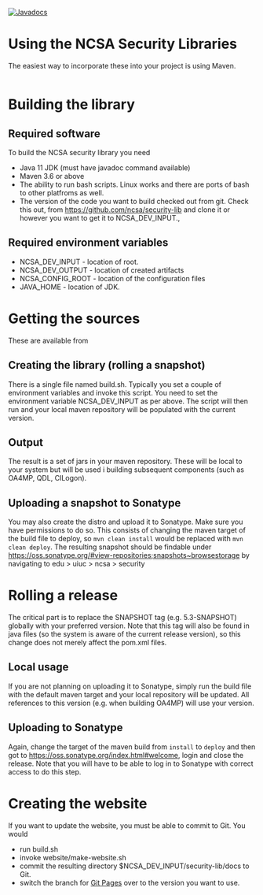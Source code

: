 [![Javadocs](https://www.javadoc.io/badge/edu.uiuc.ncsa.security/ncsa-security-core.svg)](https://www.javadoc.io/doc/edu.uiuc.ncsa.security/ncsa-security-core)
 
# Using the NCSA Security Libraries

The easiest way to incorporate these into your project is using Maven.
```

```
 
# Building the library
                              
## Required software

To build the NCSA security library you need

* Java 11 JDK (must have javadoc command available)
* Maven 3.6 or above
* The ability to run bash scripts. Linux works and there are ports of bash to other platfroms as well.
* The version of the code you want to build checked out from git. Check this out, from https://github.com/ncsa/security-lib and clone it or however you want to get it to NCSA_DEV_INPUT.,

## Required environment variables

* NCSA_DEV_INPUT - location of root. 
* NCSA_DEV_OUTPUT  - location of created artifacts
* NCSA_CONFIG_ROOT - location of the configuration files
* JAVA_HOME - location of JDK.  

# Getting the sources

These are available from 

## Creating the library (rolling a snapshot)

There is a single file named build.sh. Typically you set a couple of environment variables
and invoke this script. You need to set  the environment  variable NCSA_DEV_INPUT as per
above. The script will then run and your local maven repository will be populated
with the current version.

## Output

The result is a set of jars in your maven repository. These will be local to your
system but will be used i building subsequent components (such as OA4MP, QDL, CILogon).

## Uploading a snapshot to Sonatype

You may also create the distro and upload it to Sonatype. Make sure you have permissions
to do so. This consists of changing the maven target of the build file to deploy, so 
`mvn clean install` would be replaced with `mvn clean deploy`. The resulting snapshot
should be findable under https://oss.sonatype.org/#view-repositories;snapshots~browsestorage
by navigating to edu > uiuc > ncsa > security
                         
# Rolling a release

The critical part is to replace the SNAPSHOT tag (e.g. 5.3-SNAPSHOT)
globally with your preferred version. Note that this tag will also be found in
java files (so the system is aware of the current release version), so this
change does not merely affect the pom.xml files.

## Local usage

If you are not planning on uploading it to Sonatype, simply run the build file with 
the default maven target and your local repository will be updated. All references to this
version (e.g. when building OA4MP) will use your version. 

## Uploading to Sonatype

Again, change the target of the maven build  from `install` to `deploy` and then
got to https://oss.sonatype.org/index.html#welcome, login and close the release. 
Note that you will have to be able to log in to Sonatype with correct access
to do this step. 

# Creating the website

If you want to update the website, you must be able to commit to Git. 
You would

* run build.sh 
* invoke  website/make-website.sh
* commit the resulting directory $NCSA_DEV_INPUT/security-lib/docs to Git.
* switch the branch for [Git Pages](https://github.com/ncsa/security-lib/settings/pages) over to the version you want to use.

